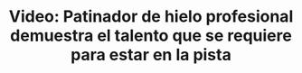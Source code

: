 ---
permalink: 	Editorial/patinador-de-hielo-profesional-muestra-su-punto-de-vista
id:	180
layout: 	youtube
title: 	"Video: Patinador de hielo profesional demuestra el talento que se requiere para estar en la pista"
publish_date: 	19 de Febrero de 2020
categories:	["Deporte"]
tags:	["Patinaje", "Artesanal"]
preview_sentence:	"Grabado durante una sesión de práctica previa a la Copa Mundial, este video enseña lo que se necesita para competir contra los mejores."
intro_paragraph: 	"n el video superior se puede apreciar a los patinadores de hielo de velocidad Joey Mantia y Kimani Griffin durante una de sus rondas de práctica en Calgary antes de la Copa Mundial de 2015."
other_paragraphs:	["El patinaje de velocidad es una forma competitiva de patinaje sobre hielo en la que gana el competidor que recorra una distancia predeterminada en el menor tiempo. El deporte ha sido parte de las olimpiadas por más de 100 años habiendo sida incluida por primera vez en el evento de 1916"]
decorative_letter:	E
blockquote:	"El problema con los deportes de invierno, escuchen con atención, es que generalmente toman lugar en invierno"
blockquote_author:	Dave Barry
video_file:	hk156ygCOVc
image_file:	image180.jpg
preview_image:	previewimage180.jpg
image_legend:	"La técnica de patinaje sobre hielo de velocidad es más complicada de lo que uno pensaría."
large_image: largeimage180.jpg
---